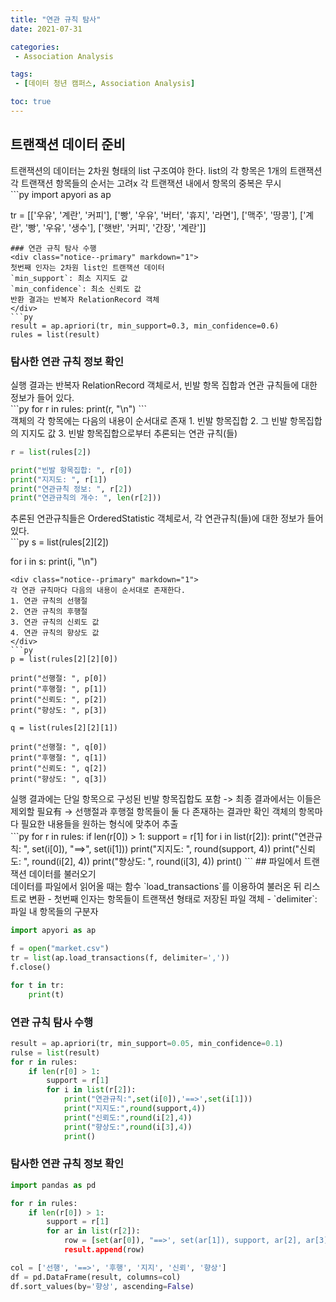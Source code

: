 ```yaml
---
title: "연관 규칙 탐사"
date: 2021-07-31

categories:
 - Association Analysis

tags:
 - [데이터 청년 캠퍼스, Association Analysis]

toc: true
---
```

## 트랜잭션 데이터 준비  
<div class="notice--primary" markdown="1">
트랜잭션의 데이터는 2차원 형태의 list 구조여야 한다.
list의 각 항목은 1개의 트랜잭션  
각 트랜잭션 항목들의 순서는 고려x  
각 트랜잭션 내에서 항목의 중복은 무시  
</div>
```py
import apyori as ap

tr = [['우유', '계란', '커피'],
      ['빵', '우유', '버터', '휴지', '라면'],
      ['맥주', '땅콩'],
      ['계란', '빵', '우유', '생수'],
      ['햇반', '커피', '간장', '계란']]
```  
### 연관 규칙 탐사 수행  
<div class="notice--primary" markdown="1">
첫번째 인자는 2차원 list인 트랜잭션 데이터  
`min_support`: 최소 지지도 값  
`min_confidence`: 최소 신뢰도 값  
반환 결과는 반복자 RelationRecord 객체  
</div>
```py
result = ap.apriori(tr, min_support=0.3, min_confidence=0.6)
rules = list(result)
```  
### 탐사한 연관 규칙 정보 확인  
<div class="notice--primary" markdown="1">
실행 결과는 반복자 RelationRecord 객체로서, 
빈발 항목 집합과 연관 규칙들에 대한 정보가 들어 있다.  
</div>
```py
for r in rules:
    print(r, "\n")
```  
<div class="notice--primary" markdown="1">
객체의 각 항목에는 다음의 내용이 순서대로 존재  
1. 빈발 항목집합  
2. 그 빈발 항목집합의 지지도 값  
3. 빈발 항목집합으로부터 추론되는 연관 규칙(들)  
</div>  

```py
r = list(rules[2])

print("빈발 항목집합: ", r[0])
print("지지도: ", r[1])
print("연관규칙 정보: ", r[2])
print("연관규칙의 개수: ", len(r[2]))
```  
<div class="notice--primary" markdown="1">
추론된 연관규칙들은 OrderedStatistic 객체로서, 각 연관규칙(들)에 대한 
정보가 들어 있다.  
</div>  
```py
s = list(rules[2][2])

for i in s:
    print(i, "\n")
```  
<div class="notice--primary" markdown="1">
각 연관 규칙마다 다음의 내용이 순서대로 존재한다.  
1. 연관 규칙의 선행절  
2. 연관 규칙의 후행절  
3. 연관 규칙의 신뢰도 값  
4. 연관 규칙의 향상도 값  
</div>  
```py
p = list(rules[2][2][0])

print("선행절: ", p[0])
print("후행절: ", p[1])
print("신뢰도: ", p[2])
print("향상도: ", p[3])

q = list(rules[2][2][1])

print("선행절: ", q[0])
print("후행절: ", q[1])
print("신뢰도: ", q[2])
print("향상도: ", q[3])
```  
<div class="notice--primary" markdown="1">
실행 결과에는 단일 항목으로 구성된 빈발 항목집합도 포함 -> 최종 결과에서는 이들은 제외할
필요有 -> 선행절과 후행절 항목들이 둘 다 존재하는 결과만 확인  
객체의 항목마다 필요한 내용들을 원하는 형식에 맞추어 추출  
</div>  
```py
for r in rules:
    if len(r[0]) > 1:
        support = r[1]
        for i in list(r[2]):
            print("연관규칙: ", set(i[0]), "==>", set(i[1]))
            print("지지도: ", round(support, 4))
            print("신뢰도: ", round(i[2], 4))
            print("향상도: ", round(i[3], 4))
            print()
```  
## 파일에서 트랜잭션 데이터를 불러오기  
<div class="notice--primary" markdown="1">
데이터를 파일에서 읽어올 때는 함수 `load_transactions`를 이용하여 불러온 뒤 리스트로 변환  
- 첫번째 인자는 항목들이 트랜잭션 형태로 저장된 파일 객체  
- `delimiter`: 파일 내 항목들의 구분자  
</div>  

```py
import apyori as ap

f = open("market.csv")
tr = list(ap.load_transactions(f, delimiter=','))
f.close()

for t in tr:
    print(t)
```  
### 연관 규칙 탐사 수행  
```py
result = ap.apriori(tr, min_support=0.05, min_confidence=0.1)
rulse = list(result)
for r in rules:
    if len(r[0] > 1:
        support = r[1]
        for i in list(r[2]):
            print("연관규칙:",set(i[0]),'==>',set(i[1]))
            print("지지도:",round(support,4))
            print("신뢰도:",round(i[2],4))
            print("향상도:",round(i[3],4))
            print()
```  
### 탐사한 연관 규칙 정보 확인  
```py
import pandas as pd

for r in rules:
    if len(r[0]) > 1:
        support = r[1]
        for ar in list(r[2]):
            row = [set(ar[0]), "==>', set(ar[1]), support, ar[2], ar[3]]
            result.append(row)

col = ['선행', '==>', '후행', '지지', '신뢰', '향상']
df = pd.DataFrame(result, columns=col)
df.sort_values(by='향상', ascending=False)
```
